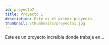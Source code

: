 ```yaml
---
id: proyecto7
title: Proyecto 1
description: Este es el primer proyecto.
thumbnail: /thumbnails/proyecto1.jpg
---
```

Este es un proyecto increíble donde trabajé en...
